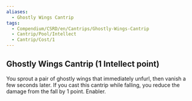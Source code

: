 ```yaml
---
aliases:
  - Ghostly Wings Cantrip
tags:
  - Compendium/CSRD/en/Cantrips/Ghostly-Wings-Cantrip
  - Cantrip/Pool/Intellect
  - Cantrip/Cost/1
---
```

  
## Ghostly Wings Cantrip (1 Intellect point)  
You sprout a pair of ghostly wings that immediately unfurl, then vanish a few seconds later. If you cast this cantrip while falling, you reduce the damage from the fall by 1 point. Enabler.   
  
  

